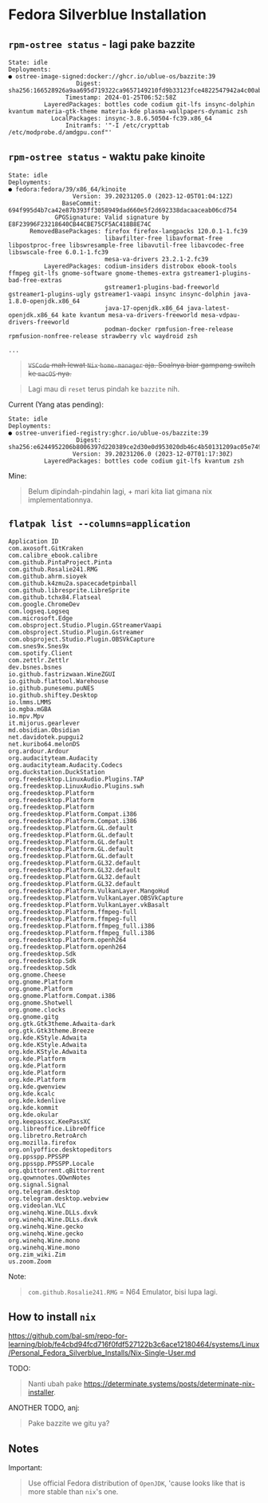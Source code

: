# Fedora Silverblue Installation

## `rpm-ostree status` - lagi pake bazzite

```
State: idle
Deployments:
● ostree-image-signed:docker://ghcr.io/ublue-os/bazzite:39
                   Digest: sha256:166528926a9aa695d719322ca9657149210fd9b33123fce4822547942a4c00ab
                Timestamp: 2024-01-25T06:52:58Z
          LayeredPackages: bottles code codium git-lfs insync-dolphin kvantum materia-gtk-theme materia-kde plasma-wallpapers-dynamic zsh
            LocalPackages: insync-3.8.6.50504-fc39.x86_64
                Initramfs: '"-I /etc/crypttab /etc/modprobe.d/amdgpu.conf"'
```

## `rpm-ostree status` - waktu pake kinoite

```
State: idle
Deployments:
● fedora:fedora/39/x86_64/kinoite
                  Version: 39.20231205.0 (2023-12-05T01:04:12Z)
               BaseCommit: 694f995d4b7ca42e87b393ff3058949dad660e5f2d692338dacaaceab06cd754
             GPGSignature: Valid signature by E8F23996F23218640CB44CBE75CF5AC418B8E74C
      RemovedBasePackages: firefox firefox-langpacks 120.0.1-1.fc39
                           libavfilter-free libavformat-free libpostproc-free libswresample-free libavutil-free libavcodec-free libswscale-free 6.0.1-1.fc39
                           mesa-va-drivers 23.2.1-2.fc39
          LayeredPackages: codium-insiders distrobox ebook-tools ffmpeg git-lfs gnome-software gnome-themes-extra gstreamer1-plugins-bad-free-extras
                           gstreamer1-plugins-bad-freeworld gstreamer1-plugins-ugly gstreamer1-vaapi insync insync-dolphin java-1.8.0-openjdk.x86_64
                           java-17-openjdk.x86_64 java-latest-openjdk.x86_64 kate kvantum mesa-va-drivers-freeworld mesa-vdpau-drivers-freeworld
                           podman-docker rpmfusion-free-release rpmfusion-nonfree-release strawberry vlc waydroid zsh

...
```

> ~~`VSCode` mah lewat `Nix` `home-manager` aja. Soalnya biar gampang switch ke `macOS` nya.~~

> Lagi mau di `reset` terus pindah ke `bazzite` nih.

Current (Yang atas pending):

```
State: idle
Deployments:
● ostree-unverified-registry:ghcr.io/ublue-os/bazzite:39
                   Digest: sha256:e6244952206b8006397d220389ce2d30e0d953020db46c4b50131209ac05e749
                  Version: 39.20231206.0 (2023-12-07T01:17:30Z)
          LayeredPackages: bottles code codium git-lfs kvantum zsh
```

Mine:
> Belum dipindah-pindahin lagi, + mari kita liat gimana nix implementationnya.

## `flatpak list --columns=application`

```
Application ID
com.axosoft.GitKraken
com.calibre_ebook.calibre
com.github.PintaProject.Pinta
com.github.Rosalie241.RMG
com.github.ahrm.sioyek
com.github.k4zmu2a.spacecadetpinball
com.github.libresprite.LibreSprite
com.github.tchx84.Flatseal
com.google.ChromeDev
com.logseq.Logseq
com.microsoft.Edge
com.obsproject.Studio.Plugin.GStreamerVaapi
com.obsproject.Studio.Plugin.Gstreamer
com.obsproject.Studio.Plugin.OBSVkCapture
com.snes9x.Snes9x
com.spotify.Client
com.zettlr.Zettlr
dev.bsnes.bsnes
io.github.fastrizwaan.WineZGUI
io.github.flattool.Warehouse
io.github.punesemu.puNES
io.github.shiftey.Desktop
io.lmms.LMMS
io.mgba.mGBA
io.mpv.Mpv
it.mijorus.gearlever
md.obsidian.Obsidian
net.davidotek.pupgui2
net.kuribo64.melonDS
org.ardour.Ardour
org.audacityteam.Audacity
org.audacityteam.Audacity.Codecs
org.duckstation.DuckStation
org.freedesktop.LinuxAudio.Plugins.TAP
org.freedesktop.LinuxAudio.Plugins.swh
org.freedesktop.Platform
org.freedesktop.Platform
org.freedesktop.Platform
org.freedesktop.Platform.Compat.i386
org.freedesktop.Platform.Compat.i386
org.freedesktop.Platform.GL.default
org.freedesktop.Platform.GL.default
org.freedesktop.Platform.GL.default
org.freedesktop.Platform.GL.default
org.freedesktop.Platform.GL.default
org.freedesktop.Platform.GL32.default
org.freedesktop.Platform.GL32.default
org.freedesktop.Platform.GL32.default
org.freedesktop.Platform.GL32.default
org.freedesktop.Platform.VulkanLayer.MangoHud
org.freedesktop.Platform.VulkanLayer.OBSVkCapture
org.freedesktop.Platform.VulkanLayer.vkBasalt
org.freedesktop.Platform.ffmpeg-full
org.freedesktop.Platform.ffmpeg-full
org.freedesktop.Platform.ffmpeg_full.i386
org.freedesktop.Platform.ffmpeg_full.i386
org.freedesktop.Platform.openh264
org.freedesktop.Platform.openh264
org.freedesktop.Sdk
org.freedesktop.Sdk
org.freedesktop.Sdk
org.gnome.Cheese
org.gnome.Platform
org.gnome.Platform
org.gnome.Platform.Compat.i386
org.gnome.Shotwell
org.gnome.clocks
org.gnome.gitg
org.gtk.Gtk3theme.Adwaita-dark
org.gtk.Gtk3theme.Breeze
org.kde.KStyle.Adwaita
org.kde.KStyle.Adwaita
org.kde.KStyle.Adwaita
org.kde.Platform
org.kde.Platform
org.kde.Platform
org.kde.Platform
org.kde.gwenview
org.kde.kcalc
org.kde.kdenlive
org.kde.kommit
org.kde.okular
org.keepassxc.KeePassXC
org.libreoffice.LibreOffice
org.libretro.RetroArch
org.mozilla.firefox
org.onlyoffice.desktopeditors
org.ppsspp.PPSSPP
org.ppsspp.PPSSPP.Locale
org.qbittorrent.qBittorrent
org.qownnotes.QOwnNotes
org.signal.Signal
org.telegram.desktop
org.telegram.desktop.webview
org.videolan.VLC
org.winehq.Wine.DLLs.dxvk
org.winehq.Wine.DLLs.dxvk
org.winehq.Wine.gecko
org.winehq.Wine.gecko
org.winehq.Wine.mono
org.winehq.Wine.mono
org.zim_wiki.Zim
us.zoom.Zoom
```

Note:
> `com.github.Rosalie241.RMG` = N64 Emulator, bisi lupa lagi.

## How to install `nix`

https://github.com/bal-sm/repo-for-learning/blob/fe4cbd94fcd716f0fdf527122b3c6ace12180464/systems/Linux/Personal_Fedora_Silverblue_Installs/Nix-Single-User.md

TODO:
> Nanti ubah pake https://determinate.systems/posts/determinate-nix-installer.

ANOTHER TODO, anj:
> Pake bazzite we gitu ya?

## Notes

Important:
> Use official Fedora distribution of `OpenJDK`, 'cause looks like that is more stable than `nix`'s one.
